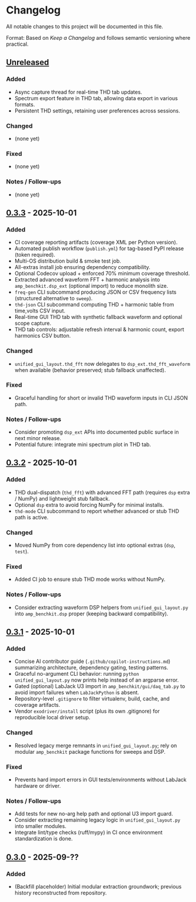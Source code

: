 # Changelog

All notable changes to this project will be documented in this file.

Format: Based on *Keep a Changelog* and follows semantic versioning where practical.

## [Unreleased]
### Added
- Async capture thread for real-time THD tab updates.
- Spectrum export feature in THD tab, allowing data export in various formats.
- Persistent THD settings, retaining user preferences across sessions.

### Changed
- (none yet)

### Fixed
- (none yet)

### Notes / Follow-ups
- (none yet)

## [0.3.3] - 2025-10-01
### Added
- CI coverage reporting artifacts (coverage XML per Python version).
- Automated publish workflow (`publish.yml`) for tag-based PyPI release (token required).
- Multi-OS distribution build & smoke test job.
- All-extras install job ensuring dependency compatibility.
- Optional Codecov upload + enforced 70% minimum coverage threshold.
- Extracted advanced waveform FFT + harmonic analysis into `amp_benchkit.dsp_ext` (optional import) to reduce monolith size.
- `freq-gen` CLI subcommand producing JSON or CSV frequency lists (structured alternative to `sweep`).
- `thd-json` CLI subcommand computing THD + harmonic table from time,volts CSV input.
- Real-time GUI THD tab with synthetic fallback waveform and optional scope capture.
- THD tab controls: adjustable refresh interval & harmonic count, export harmonics CSV button.

### Changed
- `unified_gui_layout.thd_fft` now delegates to `dsp_ext.thd_fft_waveform` when available (behavior preserved; stub fallback unaffected).

### Fixed
- Graceful handling for short or invalid THD waveform inputs in CLI JSON path.

### Notes / Follow-ups
- Consider promoting `dsp_ext` APIs into documented public surface in next minor release.
- Potential future: integrate mini spectrum plot in THD tab.

## [0.3.2] - 2025-10-01
### Added
- THD dual-dispatch (`thd_fft`) with advanced FFT path (requires `dsp` extra / NumPy) and lightweight stub fallback.
- Optional `dsp` extra to avoid forcing NumPy for minimal installs.
- `thd-mode` CLI subcommand to report whether advanced or stub THD path is active.

### Changed
- Moved NumPy from core dependency list into optional extras (`dsp`, `test`).

### Fixed
- Added CI job to ensure stub THD mode works without NumPy.

### Notes / Follow-ups
- Consider extracting waveform DSP helpers from `unified_gui_layout.py` into `amp_benchkit.dsp` proper (keeping backward compatibility).

## [0.3.1] - 2025-10-01
### Added
- Concise AI contributor guide (`.github/copilot-instructions.md`) summarizing architecture, dependency gating, testing patterns.
- Graceful no-argument CLI behavior: running `python unified_gui_layout.py` now prints help instead of an argparse error.
- Gated (optional) LabJack U3 import in `amp_benchkit/gui/daq_tab.py` to avoid import failures when `LabJackPython` is absent.
- Repository-level `.gitignore` to filter virtualenv, build, cache, and coverage artifacts.
- Vendor `exodriver/install` script (plus its own .gitignore) for reproducible local driver setup.

### Changed
- Resolved legacy merge remnants in `unified_gui_layout.py`; rely on modular `amp_benchkit` package functions for sweeps and DSP.

### Fixed
- Prevents hard import errors in GUI tests/environments without LabJack hardware or driver.

### Notes / Follow-ups
- Add tests for new no-arg help path and optional U3 import guard.
- Consider extracting remaining legacy logic in `unified_gui_layout.py` into smaller modules.
- Integrate lint/type checks (ruff/mypy) in CI once environment standardization is done.

## [0.3.0] - 2025-09-??
### Added
- (Backfill placeholder) Initial modular extraction groundwork; previous history reconstructed from repository.

[Unreleased]: https://github.com/bwedderburn/amp-benchkit/compare/0.3.3...HEAD
[0.3.3]: https://github.com/bwedderburn/amp-benchkit/compare/0.3.2...0.3.3
[0.3.2]: https://github.com/bwedderburn/amp-benchkit/compare/0.3.1...0.3.2
[0.3.1]: https://github.com/bwedderburn/amp-benchkit/compare/0.3.0...0.3.1
[0.3.0]: https://github.com/bwedderburn/amp-benchkit/releases/tag/0.3.0
